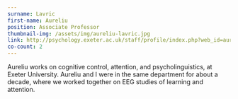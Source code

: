```yaml
---
surname: Lavric
first-name: Aureliu
position: Associate Professor
thumbnail-img: /assets/img/aureliu-lavric.jpg
link: http://psychology.exeter.ac.uk/staff/profile/index.php?web_id=aureliu_lavric
co-count: 2
---
```


Aureliu works on cognitive control, attention, and psycholinguistics, at Exeter University.  Aureliu and I were in the same department for about a decade, where we worked together on EEG studies of learning and attention.
